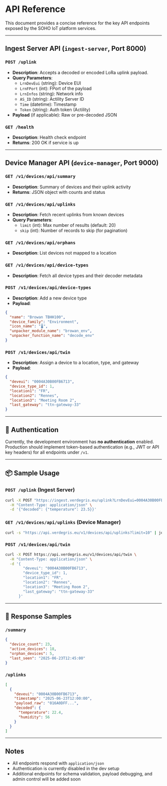 # API Reference

This document provides a concise reference for the key API endpoints exposed by the SOHO IoT platform services.

---

## Ingest Server API (`ingest-server`, Port **8000**)

### `POST /uplink`

- **Description**: Accepts a decoded or encoded LoRa uplink payload.
- **Query Parameters**:
  - `LrnDevEui` (string): Device EUI
  - `LrnFPort` (int): FPort of the payload
  - `LrnInfos` (string): Network info
  - `AS_ID` (string): Actility Server ID
  - `Time` (datetime): Timestamp
  - `Token` (string): Auth token (Actility)
- **Payload** (if applicable): Raw or pre-decoded JSON

### `GET /health`

- **Description**: Health check endpoint
- **Returns**: 200 OK if service is up

---

## Device Manager API (`device-manager`, Port **9000**)

### `GET /v1/devices/api/summary`

- **Description**: Summary of devices and their uplink activity
- **Returns**: JSON object with counts and status

### `GET /v1/devices/api/uplinks`

- **Description**: Fetch recent uplinks from known devices
- **Query Parameters**:
  - `limit` (int): Max number of results (default: 20)
  - `skip` (int): Number of records to skip (for pagination)

### `GET /v1/devices/api/orphans`

- **Description**: List devices not mapped to a location

### `GET /v1/devices/api/device-types`

- **Description**: Fetch all device types and their decoder metadata

### `POST /v1/devices/api/device-types`

- **Description**: Add a new device type
- **Payload**:

```json
{
  "name": "Browan TBHH100",
  "device_family": "Environment",
  "icon_name": "🌡️",
  "unpacker_module_name": "browan_env",
  "unpacker_function_name": "decode_env"
}
```

### `POST /v1/devices/api/twin`

- **Description**: Assign a device to a location, type, and gateway
- **Payload**:

```json
{
  "deveui": "0004A30B00FB6713",
  "device_type_id": 1,
  "location1": "FR",
  "location2": "Rennes",
  "location3": "Meeting Room 2",
  "last_gateway": "ttn-gateway-33"
}
```

---

## 🔐 Authentication

Currently, the development environment has **no authentication** enabled. Production should implement token-based authentication (e.g., JWT or API key headers) for all endpoints under `/v1`.

---

## 📦 Sample Usage

### `POST /uplink` (Ingest Server)

```bash
curl -X POST "https://ingest.verdegris.eu/uplink?LrnDevEui=0004A30B00FB6713&LrnFPort=1&LrnInfos=info&AS_ID=as1&Time=2025-06-19T12:00:00Z&Token=xyz" \
  -H "Content-Type: application/json" \
  -d '{"decoded": {"temperature": 23.5}}'
```

### `GET /v1/devices/api/uplinks` (Device Manager)

```bash
curl -s "https://api.verdegris.eu/v1/devices/api/uplinks?limit=10" | jq
```

### `POST /v1/devices/api/twin`

```bash
curl -X POST https://api.verdegris.eu/v1/devices/api/twin \
  -H "Content-Type: application/json" \
  -d '{
        "deveui": "0004A30B00FB6713",
        "device_type_id": 1,
        "location1": "FR",
        "location2": "Rennes",
        "location3": "Meeting Room 2",
        "last_gateway": "ttn-gateway-33"
      }'
```

---

## 🧾 Response Samples

### `/summary`

```json
{
  "device_count": 23,
  "active_devices": 18,
  "orphan_devices": 5,
  "last_seen": "2025-06-23T12:45:00"
}
```

### `/uplinks`

```json
[
  {
    "deveui": "0004A30B00FB6713",
    "timestamp": "2025-06-23T12:00:00",
    "payload_raw": "016A0DFF...",
    "decoded": {
      "temperature": 22.4,
      "humidity": 56
    }
  }
]
```

---

## Notes

- All endpoints respond with `application/json`
- Authentication is currently disabled in the dev setup
- Additional endpoints for schema validation, payload debugging, and admin control will be added soon